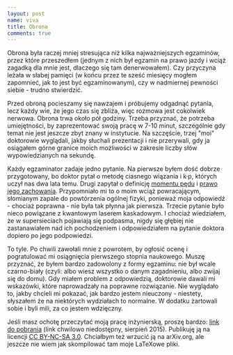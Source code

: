 ```yaml
---
layout: post
name: viva
title: Obrona
comments: true
---
```


Obrona była raczej mniej stresująca niż kilka najważniejszych egzaminów, przez które przeszedłem (jednym z nich był egzamin na prawo jazdy i wciąż zagadką dla mnie jest, dlaczego się tam denerwowałem). Czy przyczyna leżała w słabej pamięci (w końcu przez te sześć miesięcy mogłem zapomnieć, jak to jest być egzaminowanym), czy w nadmiernej pewności siebie - trudno stwierdzić.

Przed obroną pocieszamy się nawzajem i próbujemy odgadnąć pytania, lecz każdy wie, że jego czas się zbliża, więc rozmowa jest cokolwiek nerwowa. Obrona trwa około pół godziny. Trzeba przyznać, że potrzeba umiejętności, by zaprezentować swoją pracę w 7-10 minut, szczególnie gdy temat nie jest jeszcze zbyt znany w instytucie. Na szczęście, trzej "moi" doktorowie wyglądali, jakby słuchali prezentacji i nie przerywali, gdy ja osiągałem górne granice moich możliwości w zakresie liczby słów wypowiedzianych na sekundę.

Każdy egzaminator zadaje jedno pytanie. Na pierwsze byłem dość dobrze przygotowany, bo doktor pytał o metodę ciasnego wiązania i k·p, których uczył nas dwa lata temu. Drugi zapytał o definicję [momentu pędu](http://pl.wikipedia.org/wiki/Moment_p%C4%99du) i [prawo jego zachowania](http://pl.wikipedia.org/wiki/Zasada_zachowania_momentu_p%C4%99du). Przypomniało mi to o moim wciąż powracającym, słomianym zapale do powtórzenia ogólnej fizyki, ponieważ moja odpowiedź - chociaż poprawna - nie była tak płynna jak pierwsza. Trzecie pytanie było nieco powiązane z kwantowym laserem kaskadowym. I chociaż wiedziałem, że w supersieciach pojawiają się podpasma, nigdy się głębiej nie zastanawiałem nad ich pochodzeniem i odpowiedziałem na pytanie doktora dopiero po jego podpowiedzi.

To tyle. Po chwili zawołali mnie z powrotem, by ogłosić ocenę i pogratulować mi osiągnięcia pierwszego stopnia naukowego. Muszę przyznać, że byłem bardzo zadowolony z formy egzaminu: nie był wcale czarno-biały (czyli: albo wiesz wszystko o danym zagadnieniu, albo zwijaj się do domu). Gdy miałem problem z odpowiedzią, doktorowie dawali mi wskazówki, które naprowadzały na poprawne rozwiązanie. Nie wyglądało to, jakby chcieli mi pokazać, jak bardzo jestem nieuczony - niestety, słyszałem że na niektórych wydziałach to normalne. W dodatku żartowali sobie i byli mili, za co jestem wdzięczny.

Jeśli masz ochotę przeczytać moją pracę inżynierską, proszę bardzo: [link do pobrania](http://alkamid.com/download/Adam%20Klimont%20-%20Terahertz%20Quantum%20Cascade%20Lasers%20-%20Fabrication%20and%20Characterisation.pdf) (link chwilowo niedostępny, sierpień 2015). Publikuję ją na licencji [CC BY-NC-SA 3.0](http://creativecommons.org/licenses/by-nc-sa/3.0/). Chciałbym też wrzucić ją na arXiv.org, ale jeszcze nie wiem jak skompilować tam moje LaTeXowe pliki.